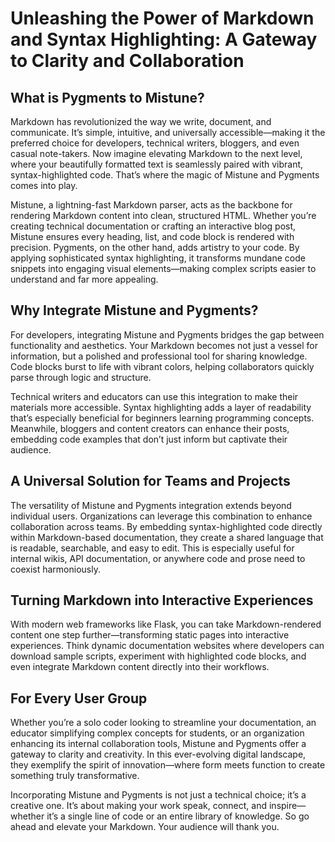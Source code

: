 # Unleashing the Power of Markdown and Syntax Highlighting: A Gateway to Clarity and Collaboration

## What is Pygments to Mistune?

Markdown has revolutionized the way we write, document, and communicate. It’s simple, intuitive, and universally accessible—making it the preferred choice for developers, technical writers, bloggers, and even casual note-takers. Now imagine elevating Markdown to the next level, where your beautifully formatted text is seamlessly paired with vibrant, syntax-highlighted code. That’s where the magic of Mistune and Pygments comes into play.

Mistune, a lightning-fast Markdown parser, acts as the backbone for rendering Markdown content into clean, structured HTML. Whether you’re creating technical documentation or crafting an interactive blog post, Mistune ensures every heading, list, and code block is rendered with precision. Pygments, on the other hand, adds artistry to your code. By applying sophisticated syntax highlighting, it transforms mundane code snippets into engaging visual elements—making complex scripts easier to understand and far more appealing.

## Why Integrate Mistune and Pygments?

For developers, integrating Mistune and Pygments bridges the gap between functionality and aesthetics. Your Markdown becomes not just a vessel for information, but a polished and professional tool for sharing knowledge. Code blocks burst to life with vibrant colors, helping collaborators quickly parse through logic and structure.

Technical writers and educators can use this integration to make their materials more accessible. Syntax highlighting adds a layer of readability that’s especially beneficial for beginners learning programming concepts. Meanwhile, bloggers and content creators can enhance their posts, embedding code examples that don’t just inform but captivate their audience.

## A Universal Solution for Teams and Projects

The versatility of Mistune and Pygments integration extends beyond individual users. Organizations can leverage this combination to enhance collaboration across teams. By embedding syntax-highlighted code directly within Markdown-based documentation, they create a shared language that is readable, searchable, and easy to edit. This is especially useful for internal wikis, API documentation, or anywhere code and prose need to coexist harmoniously.

## Turning Markdown into Interactive Experiences

With modern web frameworks like Flask, you can take Markdown-rendered content one step further—transforming static pages into interactive experiences. Think dynamic documentation websites where developers can download sample scripts, experiment with highlighted code blocks, and even integrate Markdown content directly into their workflows.

## For Every User Group

Whether you’re a solo coder looking to streamline your documentation, an educator simplifying complex concepts for students, or an organization enhancing its internal collaboration tools, Mistune and Pygments offer a gateway to clarity and creativity. In this ever-evolving digital landscape, they exemplify the spirit of innovation—where form meets function to create something truly transformative.

Incorporating Mistune and Pygments is not just a technical choice; it’s a creative one. It’s about making your work speak, connect, and inspire—whether it’s a single line of code or an entire library of knowledge. So go ahead and elevate your Markdown. Your audience will thank you.
